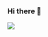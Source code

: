 ### Hi there 👋

<img src="https://img.shields.io/badge/Arduino-2300979D?style=flat-square&logo=Arduino&logoColor=white"/>

